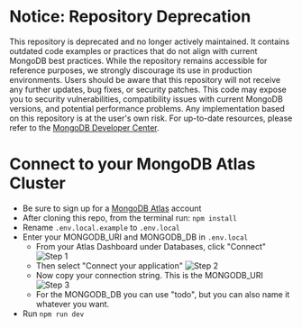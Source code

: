 # Notice: Repository Deprecation
This repository is deprecated and no longer actively maintained. It contains outdated code examples or practices that do not align with current MongoDB best practices. While the repository remains accessible for reference purposes, we strongly discourage its use in production environments.
Users should be aware that this repository will not receive any further updates, bug fixes, or security patches. This code may expose you to security vulnerabilities, compatibility issues with current MongoDB versions, and potential performance problems. Any implementation based on this repository is at the user's own risk.
For up-to-date resources, please refer to the [MongoDB Developer Center](https://mongodb.com/developer).

# Connect to your MongoDB Atlas Cluster

- Be sure to sign up for a [MongoDB Atlas](https://www.mongodb.com/cloud/atlas/register) account
- After cloning this repo, from the terminal run: `npm install`
- Rename `.env.local.example` to `.env.local`
- Enter your MONGODB_URI and MONGODB_DB in `.env.local`
  - From your Atlas Dashboard under Databases, click "Connect"
  ![Step 1](/readme_img/1.png)
  - Then select "Connect your application"
  ![Step 2](/readme_img/2.png)
  - Now copy your connection string. This is the MONGODB_URI
  ![Step 3](/readme_img/3.png)
  - For the MONGODB_DB you can use "todo", but you can also name it whatever you want.
- Run `npm run dev`
